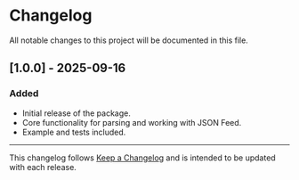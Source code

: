 # Changelog

All notable changes to this project will be documented in this file.

## [1.0.0] - 2025-09-16
### Added
- Initial release of the package.
- Core functionality for parsing and working with JSON Feed.
- Example and tests included.

---

This changelog follows [Keep a Changelog](https://keepachangelog.com/en/1.0.0/) and is intended to be updated with each release.